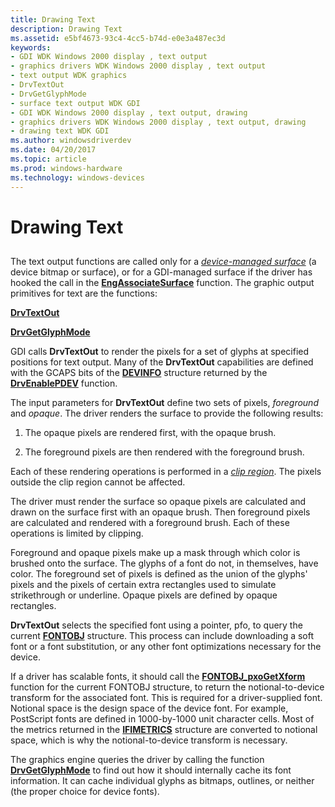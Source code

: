 ```yaml
---
title: Drawing Text
description: Drawing Text
ms.assetid: e5bf4673-93c4-4cc5-b74d-e0e3a487ec3d
keywords:
- GDI WDK Windows 2000 display , text output
- graphics drivers WDK Windows 2000 display , text output
- text output WDK graphics
- DrvTextOut
- DrvGetGlyphMode
- surface text output WDK GDI
- GDI WDK Windows 2000 display , text output, drawing
- graphics drivers WDK Windows 2000 display , text output, drawing
- drawing text WDK GDI
ms.author: windowsdriverdev
ms.date: 04/20/2017
ms.topic: article
ms.prod: windows-hardware
ms.technology: windows-devices
---
```


# Drawing Text


## <span id="ddk_drawing_text_gg"></span><span id="DDK_DRAWING_TEXT_GG"></span>


The text output functions are called only for a [*device-managed surface*](https://msdn.microsoft.com/library/windows/hardware/ff556277#wdkgloss-device-managed-surface) (a device bitmap or surface), or for a GDI-managed surface if the driver has hooked the call in the [**EngAssociateSurface**](https://msdn.microsoft.com/library/windows/hardware/ff564183) function. The graphic output primitives for text are the functions:

[**DrvTextOut**](https://msdn.microsoft.com/library/windows/hardware/ff557277)

[**DrvGetGlyphMode**](https://msdn.microsoft.com/library/windows/hardware/ff556230)

GDI calls **DrvTextOut** to render the pixels for a set of glyphs at specified positions for text output. Many of the **DrvTextOut** capabilities are defined with the GCAPS bits of the [**DEVINFO**](https://msdn.microsoft.com/library/windows/hardware/ff552835) structure returned by the [**DrvEnablePDEV**](https://msdn.microsoft.com/library/windows/hardware/ff556211) function.

The input parameters for **DrvTextOut** define two sets of pixels, *foreground* and *opaque*. The driver renders the surface to provide the following results:

1.  The opaque pixels are rendered first, with the opaque brush.

2.  The foreground pixels are then rendered with the foreground brush.

Each of these rendering operations is performed in a [*clip region*](https://msdn.microsoft.com/library/windows/hardware/ff556274#wdkgloss-clip-region). The pixels outside the clip region cannot be affected.

The driver must render the surface so opaque pixels are calculated and drawn on the surface first with an opaque brush. Then foreground pixels are calculated and rendered with a foreground brush. Each of these operations is limited by clipping.

Foreground and opaque pixels make up a mask through which color is brushed onto the surface. The glyphs of a font do not, in themselves, have color. The foreground set of pixels is defined as the union of the glyphs' pixels and the pixels of certain extra rectangles used to simulate strikethrough or underline. Opaque pixels are defined by opaque rectangles.

**DrvTextOut** selects the specified font using a pointer, pfo, to query the current [**FONTOBJ**](https://msdn.microsoft.com/library/windows/hardware/ff565974) structure. This process can include downloading a soft font or a font substitution, or any other font optimizations necessary for the device.

If a driver has scalable fonts, it should call the [**FONTOBJ\_pxoGetXform**](https://msdn.microsoft.com/library/windows/hardware/ff566008) function for the current FONTOBJ structure, to return the notional-to-device transform for the associated font. This is required for a driver-supplied font. Notional space is the design space of the device font. For example, PostScript fonts are defined in 1000-by-1000 unit character cells. Most of the metrics returned in the [**IFIMETRICS**](https://msdn.microsoft.com/library/windows/hardware/ff567418) structure are converted to notional space, which is why the notional-to-device transform is necessary.

The graphics engine queries the driver by calling the function [**DrvGetGlyphMode**](https://msdn.microsoft.com/library/windows/hardware/ff556230) to find out how it should internally cache its font information. It can cache individual glyphs as bitmaps, outlines, or neither (the proper choice for device fonts).

 

 





